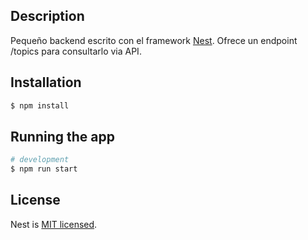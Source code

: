 
## Description

Pequeño backend escrito con el framework [Nest](https://github.com/nestjs/nest).
Ofrece un endpoint /topics para consultarlo via API.


## Installation

```bash
$ npm install
```

## Running the app

```bash
# development
$ npm run start

```

## License

Nest is [MIT licensed](LICENSE).
